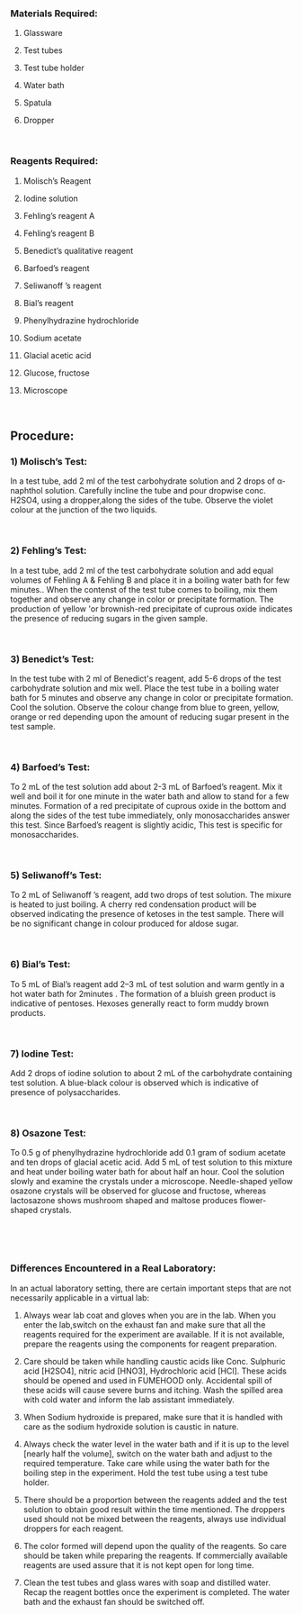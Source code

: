 ### Materials Required:

1)    Glassware

2)    Test tubes

3)    Test tube holder

4)    Water bath

5)    Spatula

6)    Dropper

 
&nbsp;

### Reagents  Required:
 

1)    Molisch’s Reagent

2)    Iodine solution

3)    Fehling’s reagent A

4)    Fehling’s reagent B

5)    Benedict’s qualitative reagent

6)    Barfoed’s reagent

7)    Seliwanoff ’s reagent

8)    Bial’s reagent

9)    Phenylhydrazine hydrochloride

10)  Sodium acetate

11)  Glacial acetic acid

12)  Glucose, fructose

13)  Microscope

 
 
&nbsp;

## Procedure:
 

### 1)   Molisch’s Test:

In a test tube, add 2 ml  of  the  test  carbohydrate solution and  2 drops of  α-naphthol solution. Carefully incline the tube and pour dropwise  conc. H2SO4, using a dropper,along the sides of the tube. Observe the violet colour at the junction of the two liquids.

 
&nbsp;


### 2)   Fehling’s Test:

In  a  test  tube,  add  2 ml  of  the  test  carbohydrate  solution and add equal volumes of Fehling A  &  Fehling  B  and  place  it  in  a  boiling  water  bath for few minutes.. When  the  contenst  of  the test  tube  comes  to  boiling, mix  them together and observe any change in color or precipitate formation. The production of yellow 'or brownish-red precipitate of cuprous oxide indicates the presence of reducing sugars in the given sample.

 
&nbsp;


### 3)   Benedict’s Test:

In the test tube with 2 ml of Benedict's reagent, add 5-6 drops of  the  test carbohydrate solution and mix well. Place the test tube in a boiling water bath for 5 minutes and observe any change in color or precipitate formation.  Cool the solution. Observe the colour change from blue to green, yellow, orange or red depending upon the amount of reducing sugar present in the test sample.

 
&nbsp;

### 4)   Barfoed’s Test:

To 2 mL of the test solution add about 2-3 mL of Barfoed’s reagent. Mix it well and boil it for one minute in the water bath and allow to stand for a few minutes. Formation of a red precipitate of cuprous oxide in the bottom and along the sides of the test tube immediately, only monosaccharides answer this test. Since Barfoed’s reagent is slightly  acidic, This test is specific for monosaccharides.

 
&nbsp;

### 5)   Seliwanoff’s Test:

To 2 mL of Seliwanoff ’s reagent,  add two drops of test solution. The mixure is heated  to just boiling. A cherry red condensation product will be observed indicating the presence of ketoses in the test sample. There will be no significant change in colour produced for aldose sugar.

 
&nbsp;

### 6)  Bial’s Test:

To 5 mL of Bial’s reagent add 2–3 mL of test solution and warm gently in a hot  water bath for 2minutes . The formation of a bluish green  product is indicative of pentoses. Hexoses generally react to form muddy brown products.

 
&nbsp;


### 7)  Iodine Test:

Add  2 drops of iodine solution to about 2 mL of the  carbohydrate containing test solution. A blue-black colour is observed which is indicative of presence of polysaccharides.

 
&nbsp;


### 8)  Osazone Test:

To 0.5 g of phenylhydrazine hydrochloride add 0.1 gram of sodium acetate and ten drops of glacial acetic acid.  Add 5 mL of test solution to this mixture and heat under boiling water bath for about half an hour. Cool the solution slowly and examine the crystals under a microscope. Needle-shaped yellow osazone crystals will be observed for glucose and fructose, whereas lactosazone shows mushroom shaped and maltose produces flower-shaped crystals. 


&nbsp;

&nbsp;


### Differences Encountered in a Real Laboratory:




In an actual laboratory setting, there are certain important steps that are not necessarily applicable in a virtual lab:
 
1.	 Always wear lab coat and gloves when you are in the lab. When you enter the lab,switch on the exhaust fan  and make sure that all the reagents required for the experiment are  available. If it is not available, prepare the reagents using the components for reagent preparation.

2.	Care should be taken while handling caustic acids like Conc. Sulphuric acid [H2SO4], nitric acid [HNO3], Hydrochloric acid [HCl]. These acids should be opened and used in FUMEHOOD only. Accidental spill of these acids will cause severe burns and itching. Wash the spilled area with cold water and inform the lab assistant immediately.


3.	When Sodium hydroxide is prepared, make sure that it is handled with care as the sodium hydroxide solution is caustic in nature.

4.	Always check the water level in the water bath and if it is up to the level [nearly half the volume], switch on the water bath and adjust to the required temperature. Take care while using the water bath for the boiling step in the experiment. Hold the test tube using a test tube holder.


5.	There should be a proportion between the reagents added and the test solution to obtain good result within the time mentioned. The droppers used should not be mixed between the reagents, always use individual droppers for each reagent.

6.	The color formed will depend upon the quality of the reagents. So care should be taken while preparing the reagents.  If commercially available reagents are used assure that it is not kept open for long time.


7.	Clean the test tubes and glass wares with soap and distilled water. Recap the reagent bottles once the experiment is completed. The water bath and the exhaust fan should be switched off.
